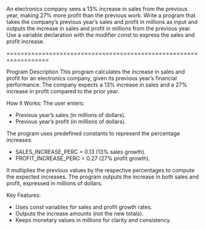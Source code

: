 An electronics company sees a 13% increase in sales from the previous year, making
27% more profit than the previous work. Write a program that takes the company’s
previous year’s sales and profit in millions as input and outputs the increase in sales
and profit in millions from the previous year. Use a variable declaration with the
modifier const to express the sales and profit increase.

==================================================================

Program Description
This program calculates the increase in sales and profit for an electronics company,
given its previous year’s financial performance. The company expects a 13% increase
in sales and a 27% increase in profit compared to the prior year.

How it Works:
The user enters:
- Previous year’s sales (in millions of dollars).
- Previous year’s profit (in millions of dollars).

The program uses predefined constants to represent the percentage increases:
- SALES_INCREASE_PERC = 0.13 (13% sales growth).
- PROFIT_INCREASE_PERC = 0.27 (27% profit growth).

It multiplies the previous values by the respective percentages to compute
the expected increases.
The program outputs the increase in both sales and profit, expressed
in millions of dollars.

Key Features:
- Uses const variables for sales and profit growth rates.
- Outputs the increase amounts (not the new totals).
- Keeps monetary values in millions for clarity and consistency.